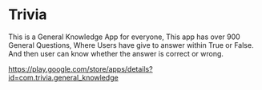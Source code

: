 # Trivia
This is a General Knowledge App for everyone, This app has over 900 General Questions, Where Users have give to answer within True or False. And then user can know whether the answer is correct or wrong.


https://play.google.com/store/apps/details?id=com.trivia.general_knowledge
